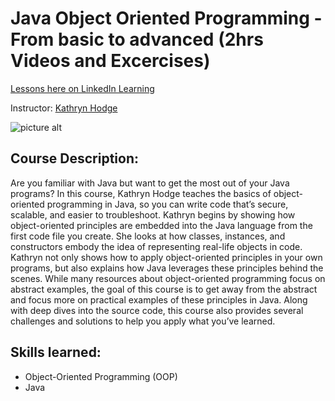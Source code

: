 # Java Object Oriented Programming - From basic to advanced (2hrs Videos and Excercises)

[Lessons here on LinkedIn Learning](https://www.linkedin.com/learning/java-object-oriented-programming-2/using-inheritance-to-reduce-code-duplication?autoSkip=true&autoplay=true&resume=false&u=42267225)

Instructor: [Kathryn Hodge](https://www.linkedin.com/learning/instructors/kathryn-hodge?u=4226722)

![picture alt](https://external-content.duckduckgo.com/iu/?u=https%3A%2F%2Ftse1.mm.bing.net%2Fth%3Fid%3DOIP.STtkVBn8Iu6FQtzoU__2IQHaEK%26pid%3DA)

## Course Description:

Are you familiar with Java but want to get the most out of your Java programs? In this course, Kathryn Hodge teaches the basics of object-oriented programming in Java, so you can write code that’s secure, scalable, and easier to troubleshoot. Kathryn begins by showing how object-oriented principles are embedded into the Java language from the first code file you create. She looks at how classes, instances, and constructors embody the idea of representing real-life objects in code. Kathryn not only shows how to apply object-oriented principles in your own programs, but also explains how Java leverages these principles behind the scenes. While many resources about object-oriented programming focus on abstract examples, the goal of this course is to get away from the abstract and focus more on practical examples of these principles in Java. Along with deep dives into the source code, this course also provides several challenges and solutions to help you apply what you’ve learned.

## Skills learned:

-  Object-Oriented Programming (OOP)
-  Java
